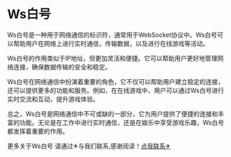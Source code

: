 # Ws白号

Ws白号是一种用于网络通信的标识符，通常用于WebSocket协议中。Ws白号可以帮助用户在网络上进行实时通信，传输数据，以及进行在线游戏等活动。

Ws白号的作用类似于IP地址，但更加灵活和便捷。它可以帮助用户更好地管理网络连接，确保数据传输的安全和稳定。

Ws白号在网络通信中扮演着重要的角色，它不仅可以帮助用户建立稳定的连接，还可以提供更多的功能和服务。例如，在在线游戏中，用户可以通过Ws白号进行实时交流和互动，提升游戏体验。

总之，Ws白号是网络通信中不可或缺的一部分，它为用户提供了便捷的连接和丰富的功能。无论是在工作中进行实时通信，还是在娱乐中享受游戏乐趣，Ws白号都发挥着重要的作用。

更多关于Ws白号 请通过✈与我们联系,感谢阅读！[点我联系✈](https://data.k02.cc)
